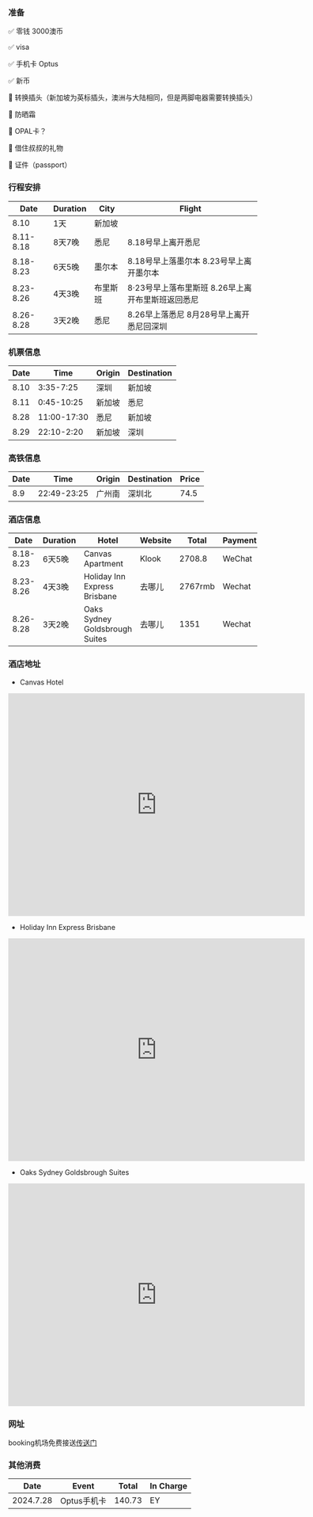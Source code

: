 ### 准备

:white_check_mark: 零钱 3000澳币 

:white_check_mark: visa

:white_check_mark: 手机卡 Optus

:white_check_mark: 新币

:black_square_button: 转换插头（新加坡为英标插头，澳洲与大陆相同，但是两脚电器需要转换插头）

:black_square_button: 防晒霜

:black_square_button: OPAL卡？

:black_square_button: 借住叔叔的礼物

:black_square_button: 证件（passport）



### 行程安排

| Date      | Duration | City     | Flight                                            |
| --------- | -------- | -------- | ------------------------------------------------- |
| 8.10      | 1天      | 新加坡   |                                                   |
| 8.11-8.18 | 8天7晚   | 悉尼     | 8.18号早上离开悉尼                                |
| 8.18-8.23 | 6天5晚   | 墨尔本   | 8.18号早上落墨尔本 8.23号早上离开墨尔本           |
| 8.23-8.26 | 4天3晚   | 布里斯班 | 8·23号早上落布里斯班 8.26早上离开布里斯班返回悉尼 |
| 8.26-8.28 | 3天2晚   | 悉尼     | 8.26早上落悉尼 8月28号早上离开悉尼回深圳          |

### 机票信息

| Date | Time        | Origin | Destination |
| ---- | ----------- | ------ | ----------- |
| 8.10 | 3:35-7:25   | 深圳   | 新加坡      |
| 8.11 | 0:45-10:25  | 新加坡 | 悉尼        |
| 8.28 | 11:00-17:30 | 悉尼   | 新加坡      |
| 8.29 | 22:10-2:20  | 新加坡 | 深圳        |

### 高铁信息

| Date | Time        | Origin | Destination | Price |
| ---- | ----------- | ------ | ----------- | ----- |
| 8.9  | 22:49-23:25 | 广州南 | 深圳北      | 74.5  |



### 酒店信息

| Date      | Duration | Hotel                          | Website | Total   | Payment | Executor | Cancel |
| --------- | -------- | ------------------------------ | ------- | ------- | ------- | -------- | ------ |
| 8.18-8.23 | 6天5晚   | Canvas Apartment               | Klook   | 2708.8  | WeChat  | Steve    | 8.13   |
| 8.23-8.26 | 4天3晚   | Holiday Inn Express Brisbane   | 去哪儿  | 2767rmb | Wechat  | Steve    | 8.13   |
| 8.26-8.28 | 3天2晚   | Oaks Sydney Goldsbrough Suites | 去哪儿  | 1351    | Wechat  | Steve    | No     |

### 酒店地址

* Canvas Hotel

<iframe src="https://www.google.com/maps/embed?pb=!1m18!1m12!1m3!1d965.5727444808629!2d144.95594654055827!3d-37.820835541857804!2m3!1f0!2f0!3f0!3m2!1i1024!2i768!4f13.1!3m3!1m2!1s0x6ad65d6d2d67f727%3A0x1fc5fef399c7a93!2sThe%20Canvas%20Apartment%20Hotel!5e0!3m2!1szh-CN!2s!4v1721984338932!5m2!1szh-CN!2s" width="600" height="450" style="border:0;" allowfullscreen="" loading="lazy" referrerpolicy="no-referrer-when-downgrade"></iframe>

* Holiday Inn Express Brisbane

<iframe src="https://www.google.com/maps/embed?pb=!1m18!1m12!1m3!1d7283.715544849224!2d153.02488688833233!3d-27.462242828347627!2m3!1f0!2f0!3f0!3m2!1i1024!2i768!4f13.1!3m3!1m2!1s0x6b9159f852169e3d%3A0x4b16fd076f91803f!2sHoliday%20Inn%20Express%20Brisbane%20Central%2C%20an%20IHG%20Hotel!5e0!3m2!1szh-CN!2s!4v1721985134975!5m2!1szh-CN!2s" width="600" height="450" style="border:0;" allowfullscreen="" loading="lazy" referrerpolicy="no-referrer-when-downgrade"></iframe>

* Oaks Sydney Goldsbrough Suites

<iframe src="https://www.google.com/maps/embed?pb=!1m18!1m12!1m3!1d13250.423889409256!2d151.1869590742222!3d-33.874044255965366!2m3!1f0!2f0!3f0!3m2!1i1024!2i768!4f13.1!3m3!1m2!1s0x6b12ae30664af12d%3A0x275c7e158403b69a!2z55ub5qmh6YeR6Imy5Z-O5aCh6YWS5bqX!5e0!3m2!1szh-CN!2sjp!4v1722195181886!5m2!1szh-CN!2sjp" width="600" height="450" style="border:0;" allowfullscreen="" loading="lazy" referrerpolicy="no-referrer-when-downgrade"></iframe>

### 网址

booking机场免费接送[传送门](https://taxis.booking.com/search/?date=2024-08-18&passengers=2&utm_campaign=www-BOOKING_HOTEL_CONFIRMATION-MODAL-taxi-missing_creative-2EiB09z8P79QpfDN0wHjAu&utm_medium=intra&dropoff=-37.8206888852675%2C144.955761532188&etStateBlob=EP8CRsX1HaSrZ9C5xulCFKTSsz6lMqdMcHgKe7BPYJfj2XS4y10R4kUIQIwTTQ8QUP6O2IgduOJ_KkFcYo-6HKfnFUjAcRHeGwEDvRdBNULbd1uljaYtPqxUNWX_4QLms&pickup=MEL&label=gog235jc-1FCAEoggI46AdIM1gDaGKIAQGYASu4AQfIAQ3YAQHoAQH4AQyIAgGoAgO4Ao686rQGwAIB0gIkNGZiMjVjMGMtOWQ2Yy00NzYzLWE0MWEtNmY5ZDJkYjgzMTY22AIG4AIB&adcamp=www-BOOKING_HOTEL_CONFIRMATION-MODAL-taxi-missing_creative-2EiB09z8P79QpfDN0wHjAu&dropoffEstablishment=The+Canvas+Apartment+Hotel&currency=HKD&time=12%3A00&aid=397594&client_name=exposure&utm_source=booking.com&offerInstanceId=1946eb04-a547-4d79-a374-807802fe57b6&campaignId=c05f5236-7475-464d-8f32-338e859187e5&lang=zh-cn&adplat=www-BOOKING_HOTEL_CONFIRMATION-MODAL-taxi-PRODUCT-2EiB09z8P79QpfDN0wHjAu&comments=p2OLplgP6kqBccWQK722tg&preSelectedResultReference=1)

### 其他消费

| Date      | Event       | Total  | In Charge |
| --------- | ----------- | ------ | --------- |
| 2024.7.28 | Optus手机卡 | 140.73 | EY        |

